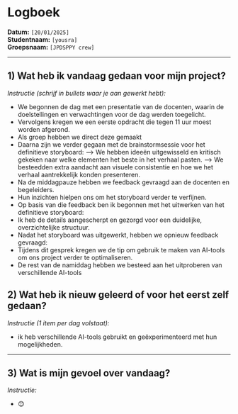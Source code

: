 # Logboek

**Datum:** `[20/01/2025]`  
**Studentnaam:** `[yousra]`  
**Groepsnaam:** `[JPDSPPY crew]`

---

## 1) Wat heb ik vandaag gedaan voor mijn project?

_Instructie (schrijf in bullets waar je aan gewerkt hebt):_

- We begonnen de dag met een presentatie van de docenten, waarin de doelstellingen en verwachtingen voor de dag werden toegelicht.
- Vervolgens kregen we een eerste opdracht die tegen 11 uur moest worden afgerond.
- Als groep hebben we direct deze gemaakt
- Daarna zijn we verder gegaan met de brainstormsessie voor het definitieve storyboard:
  --> We hebben ideeën uitgewisseld en kritisch gekeken naar welke elementen het beste in het verhaal pasten.
  --> We besteedden extra aandacht aan visuele consistentie en hoe we het verhaal aantrekkelijk konden presenteren.
- Na de middagpauze hebben we feedback gevraagd aan de docenten en begeleiders.
- Hun inzichten hielpen ons om het storyboard verder te verfijnen.
- Op basis van die feedback ben ik begonnen met het uitwerken van het definitieve storyboard:
- Ik heb de details aangescherpt en gezorgd voor een duidelijke, overzichtelijke structuur.
- Nadat het storyboard was uitgewerkt, hebben we opnieuw feedback gevraagd:
- Tijdens dit gesprek kregen we de tip om gebruik te maken van AI-tools om ons project verder te optimaliseren.
- De rest van de namiddag hebben we besteed aan het uitproberen van verschillende AI-tools

## 2) Wat heb ik nieuw geleerd of voor het eerst zelf gedaan?

_Instructie (1 item per dag volstaat):_

- ik heb verschillende AI-tools gebruikt en geëxperimenteerd met hun mogelijkheden.

>

---

## 3) Wat is mijn gevoel over vandaag?

_Instructie:_

- 😊
